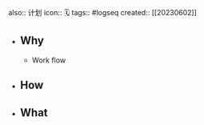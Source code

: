 also:: 计划
icon:: 🗓️
tags:: #logseq
created:: [[20230602]]

- ## Why
  - Work flow
- ## How
- ## What